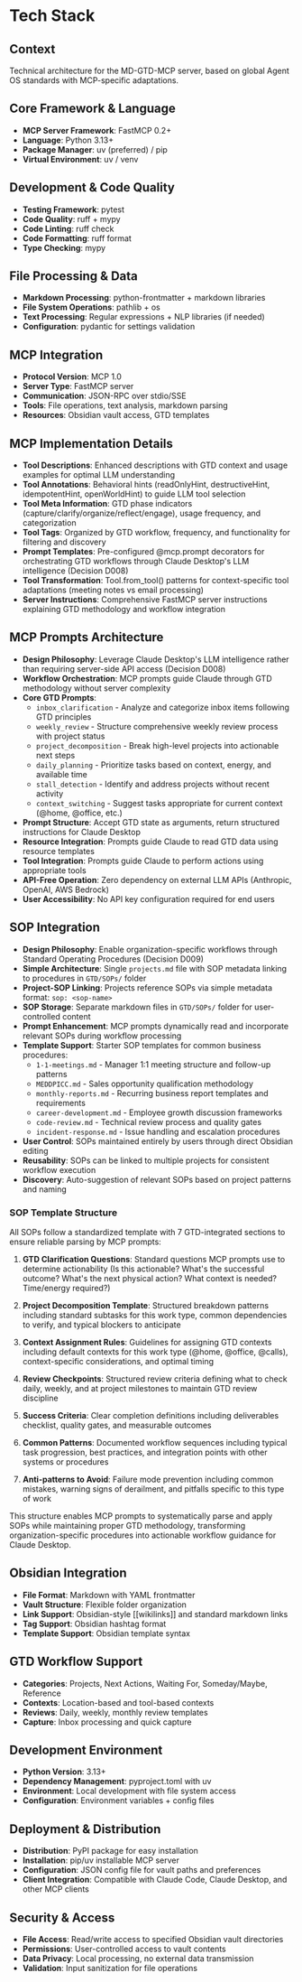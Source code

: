 # Tech Stack

## Context

Technical architecture for the MD-GTD-MCP server, based on global Agent OS standards with MCP-specific adaptations.

## Core Framework & Language
- **MCP Server Framework**: FastMCP 0.2+
- **Language**: Python 3.13+
- **Package Manager**: uv (preferred) / pip
- **Virtual Environment**: uv / venv

## Development & Code Quality
- **Testing Framework**: pytest
- **Code Quality**: ruff + mypy
- **Code Linting**: ruff check
- **Code Formatting**: ruff format
- **Type Checking**: mypy

## File Processing & Data
- **Markdown Processing**: python-frontmatter + markdown libraries
- **File System Operations**: pathlib + os
- **Text Processing**: Regular expressions + NLP libraries (if needed)
- **Configuration**: pydantic for settings validation

## MCP Integration
- **Protocol Version**: MCP 1.0
- **Server Type**: FastMCP server
- **Communication**: JSON-RPC over stdio/SSE
- **Tools**: File operations, text analysis, markdown parsing
- **Resources**: Obsidian vault access, GTD templates

## MCP Implementation Details
- **Tool Descriptions**: Enhanced descriptions with GTD context and usage examples for optimal LLM understanding
- **Tool Annotations**: Behavioral hints (readOnlyHint, destructiveHint, idempotentHint, openWorldHint) to guide LLM tool selection
- **Tool Meta Information**: GTD phase indicators (capture/clarify/organize/reflect/engage), usage frequency, and categorization
- **Tool Tags**: Organized by GTD workflow, frequency, and functionality for filtering and discovery
- **Prompt Templates**: Pre-configured @mcp.prompt decorators for orchestrating GTD workflows through Claude Desktop's LLM intelligence (Decision D008)
- **Tool Transformation**: Tool.from_tool() patterns for context-specific tool adaptations (meeting notes vs email processing)
- **Server Instructions**: Comprehensive FastMCP server instructions explaining GTD methodology and workflow integration

## MCP Prompts Architecture
- **Design Philosophy**: Leverage Claude Desktop's LLM intelligence rather than requiring server-side API access (Decision D008)
- **Workflow Orchestration**: MCP prompts guide Claude through GTD methodology without server complexity
- **Core GTD Prompts**:
  - `inbox_clarification` - Analyze and categorize inbox items following GTD principles
  - `weekly_review` - Structure comprehensive weekly review process with project status
  - `project_decomposition` - Break high-level projects into actionable next steps
  - `daily_planning` - Prioritize tasks based on context, energy, and available time
  - `stall_detection` - Identify and address projects without recent activity
  - `context_switching` - Suggest tasks appropriate for current context (@home, @office, etc.)
- **Prompt Structure**: Accept GTD state as arguments, return structured instructions for Claude Desktop
- **Resource Integration**: Prompts guide Claude to read GTD data using resource templates
- **Tool Integration**: Prompts guide Claude to perform actions using appropriate tools
- **API-Free Operation**: Zero dependency on external LLM APIs (Anthropic, OpenAI, AWS Bedrock)
- **User Accessibility**: No API key configuration required for end users

## SOP Integration
- **Design Philosophy**: Enable organization-specific workflows through Standard Operating Procedures (Decision D009)
- **Simple Architecture**: Single `projects.md` file with SOP metadata linking to procedures in `GTD/SOPs/` folder
- **Project-SOP Linking**: Projects reference SOPs via simple metadata format: `sop: <sop-name>`
- **SOP Storage**: Separate markdown files in `GTD/SOPs/` folder for user-controlled content
- **Prompt Enhancement**: MCP prompts dynamically read and incorporate relevant SOPs during workflow processing
- **Template Support**: Starter SOP templates for common business procedures:
  - `1-1-meetings.md` - Manager 1:1 meeting structure and follow-up patterns
  - `MEDDPICC.md` - Sales opportunity qualification methodology
  - `monthly-reports.md` - Recurring business report templates and requirements
  - `career-development.md` - Employee growth discussion frameworks
  - `code-review.md` - Technical review process and quality gates
  - `incident-response.md` - Issue handling and escalation procedures
- **User Control**: SOPs maintained entirely by users through direct Obsidian editing
- **Reusability**: SOPs can be linked to multiple projects for consistent workflow execution
- **Discovery**: Auto-suggestion of relevant SOPs based on project patterns and naming

### SOP Template Structure
All SOPs follow a standardized template with 7 GTD-integrated sections to ensure reliable parsing by MCP prompts:

1. **GTD Clarification Questions**: Standard questions MCP prompts use to determine actionability (Is this actionable? What's the successful outcome? What's the next physical action? What context is needed? Time/energy required?)

2. **Project Decomposition Template**: Structured breakdown patterns including standard subtasks for this work type, common dependencies to verify, and typical blockers to anticipate

3. **Context Assignment Rules**: Guidelines for assigning GTD contexts including default contexts for this work type (@home, @office, @calls), context-specific considerations, and optimal timing

4. **Review Checkpoints**: Structured review criteria defining what to check daily, weekly, and at project milestones to maintain GTD review discipline

5. **Success Criteria**: Clear completion definitions including deliverables checklist, quality gates, and measurable outcomes

6. **Common Patterns**: Documented workflow sequences including typical task progression, best practices, and integration points with other systems or procedures

7. **Anti-patterns to Avoid**: Failure mode prevention including common mistakes, warning signs of derailment, and pitfalls specific to this type of work

This structure enables MCP prompts to systematically parse and apply SOPs while maintaining proper GTD methodology, transforming organization-specific procedures into actionable workflow guidance for Claude Desktop.

## Obsidian Integration
- **File Format**: Markdown with YAML frontmatter
- **Vault Structure**: Flexible folder organization
- **Link Support**: Obsidian-style [[wikilinks]] and standard markdown links
- **Tag Support**: Obsidian hashtag format
- **Template Support**: Obsidian template syntax

## GTD Workflow Support
- **Categories**: Projects, Next Actions, Waiting For, Someday/Maybe, Reference
- **Contexts**: Location-based and tool-based contexts
- **Reviews**: Daily, weekly, monthly review templates
- **Capture**: Inbox processing and quick capture

## Development Environment
- **Python Version**: 3.13+
- **Dependency Management**: pyproject.toml with uv
- **Environment**: Local development with file system access
- **Configuration**: Environment variables + config files

## Deployment & Distribution
- **Distribution**: PyPI package for easy installation
- **Installation**: pip/uv installable MCP server
- **Configuration**: JSON config file for vault paths and preferences
- **Client Integration**: Compatible with Claude Code, Claude Desktop, and other MCP clients

## Security & Access
- **File Access**: Read/write access to specified Obsidian vault directories
- **Permissions**: User-controlled access to vault contents
- **Data Privacy**: Local processing, no external data transmission
- **Validation**: Input sanitization for file operations
